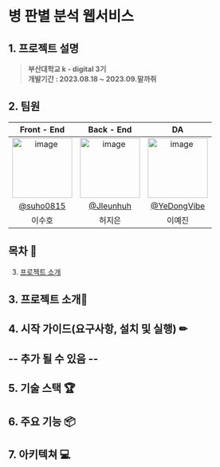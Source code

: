 # __병 판별 분석 웹서비스__  

## 1. 프로젝트 설명  
> **부산대학교 k - digital 3기** <br/> **개발기간 : 2023.08.18 ~ 2023.09.말까쥐**    

## 2. 팀원  
  
|      Front - End       |          Back - End         |          DA         |                                                              
|:------------------------------------------------------------------------------: | :---------------------------------------------------------------------------------------------------------------------------------------------------: | :---------------------------------------------------------------------------------------------------------------------------------------------------: | 
|<img width="120" alt="image" src="https://avatars.githubusercontent.com/u/50311505?v=4">|<img width="120" alt="image" src="https://avatars.githubusercontent.com/u/112235808?v=4">|<img width="120" alt="image" src="https://avatars.githubusercontent.com/u/129818886?v=4">| 
|   [@suho0815](https://github.com/suho0815)  |     [@JIeunhuh](https://github.com/JIeunhuh)  |    [@YeDongVibe](https://github.com/YeDongVibe)  |
| 이수호 | 허지은 | 이예진 |

## 목차 📗
3. [프로젝트 소개](#3-프로젝트-소개📢)

## 3. 프로젝트 소개📢  
 
## 4. 시작 가이드(요구사항, 설치 및 실행) ✏     

## -- 추가 될 수 있음 --  
    
## 5. 기술 스택 🏆  

## 6. 주요 기능 📦  

## 7. 아키텍쳐 💻  